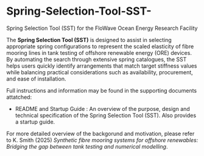 # Spring-Selection-Tool-SST-
Spring Selection Tool (SST) for the FloWave Ocean Energy Research Facility

The **Spring Selection Tool (SST)** is designed to assist in selecting appropriate spring configurations to represent the scaled elasticity of fibre mooring lines in tank testing of offshore renewable energy (ORE) devices. By automating the search through extensive spring catalogues, the SST helps users quickly identify arrangements that match target stiffness values while balancing practical considerations such as availability, procurement, and ease of installation.

Full instructions and information may be found in the supporting documents attatched:

- README and Startup Guide : An overview of the purpose, design and technical specification of the Spring Selection Tool (SST). Also provides a startup guide.

For more detailed overview of the backgorund and motivation, please refer to K. Smith (2025) *Synthetic fibre mooring systems for offshore renewables: Bridging the gap between tank testing and numerical modelling*. 
